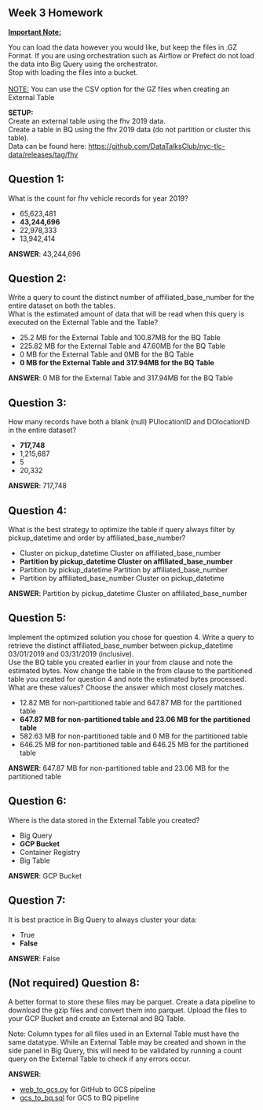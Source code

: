 ## Week 3 Homework
<b><u>Important Note:</b></u> <p>You can load the data however you would like, but keep the files in .GZ Format. 
If you are using orchestration such as Airflow or Prefect do not load the data into Big Query using the orchestrator.</br> 
Stop with loading the files into a bucket. </br></br>
<u>NOTE:</u> You can use the CSV option for the GZ files when creating an External Table</br>

<b>SETUP:</b></br>
Create an external table using the fhv 2019 data. </br>
Create a table in BQ using the fhv 2019 data (do not partition or cluster this table). </br>
Data can be found here: https://github.com/DataTalksClub/nyc-tlc-data/releases/tag/fhv </p>

## Question 1:
What is the count for fhv vehicle records for year 2019?
- 65,623,481
- **43,244,696**
- 22,978,333
- 13,942,414

**ANSWER**: 43,244,696

## Question 2:
Write a query to count the distinct number of affiliated_base_number for the entire dataset on both the tables.</br> 
What is the estimated amount of data that will be read when this query is executed on the External Table and the Table?

- 25.2 MB for the External Table and 100.87MB for the BQ Table
- 225.82 MB for the External Table and 47.60MB for the BQ Table
- 0 MB for the External Table and 0MB for the BQ Table
- **0 MB for the External Table and 317.94MB for the BQ Table**

**ANSWER**: 0 MB for the External Table and 317.94MB for the BQ Table

## Question 3:
How many records have both a blank (null) PUlocationID and DOlocationID in the entire dataset?
- **717,748**
- 1,215,687
- 5
- 20,332

**ANSWER**: 717,748

## Question 4:
What is the best strategy to optimize the table if query always filter by pickup_datetime and order by affiliated_base_number?
- Cluster on pickup_datetime Cluster on affiliated_base_number
- **Partition by pickup_datetime Cluster on affiliated_base_number**
- Partition by pickup_datetime Partition by affiliated_base_number
- Partition by affiliated_base_number Cluster on pickup_datetime

**ANSWER**: Partition by pickup_datetime Cluster on affiliated_base_number

## Question 5:
Implement the optimized solution you chose for question 4. Write a query to retrieve the distinct affiliated_base_number between pickup_datetime 03/01/2019 and 03/31/2019 (inclusive).</br> 
Use the BQ table you created earlier in your from clause and note the estimated bytes. Now change the table in the from clause to the partitioned table you created for question 4 and note the estimated bytes processed. What are these values? Choose the answer which most closely matches.
- 12.82 MB for non-partitioned table and 647.87 MB for the partitioned table
- **647.87 MB for non-partitioned table and 23.06 MB for the partitioned table**
- 582.63 MB for non-partitioned table and 0 MB for the partitioned table
- 646.25 MB for non-partitioned table and 646.25 MB for the partitioned table

**ANSWER**: 647.87 MB for non-partitioned table and 23.06 MB for the partitioned table
    
## Question 6: 
Where is the data stored in the External Table you created?

- Big Query
- **GCP Bucket**
- Container Registry
- Big Table

**ANSWER**: GCP Bucket

## Question 7:
It is best practice in Big Query to always cluster your data:
- True
- **False**

**ANSWER**: False
    
## (Not required) Question 8:
A better format to store these files may be parquet. Create a data pipeline to download the gzip files and convert them into parquet. Upload the files to your GCP Bucket and create an External and BQ Table. 


Note: Column types for all files used in an External Table must have the same datatype. While an External Table may be created and shown in the side panel in Big Query, this will need to be validated by running a count query on the External Table to check if any errors occur. 

**ANSWER**: 
* [web_to_gcs.py](https://github.com/irfan-fadhlurrahman/bigquery-dwh/blob/main/web_to_gcs.py) for GitHub to GCS pipeline
* [gcs_to_bq.sql](https://github.com/irfan-fadhlurrahman/bigquery-dwh/blob/main/gcs_to_bq.sql) for GCS to BQ pipeline